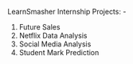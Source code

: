 LearnSmasher Internship
Projects: - 
1. Future Sales
2. Netflix Data Analysis
3. Social Media Analysis
4. Student Mark Prediction
